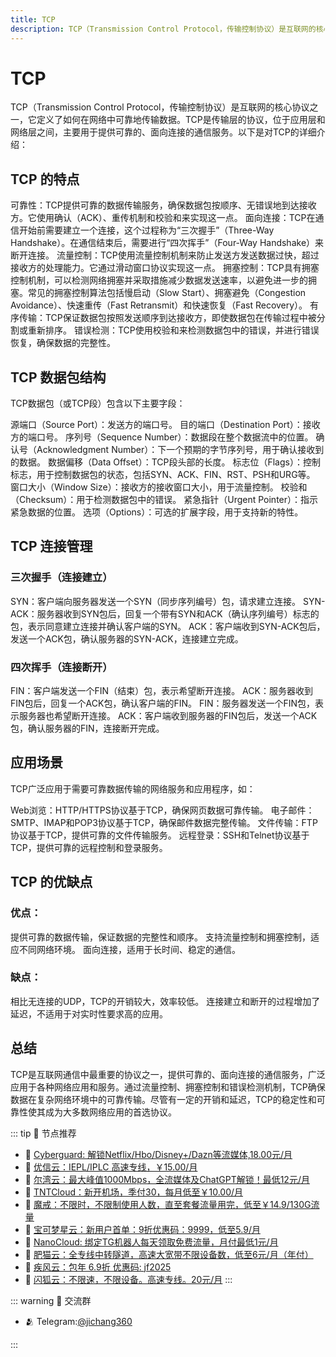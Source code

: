 ```yaml
---
title: TCP
description: TCP（Transmission Control Protocol，传输控制协议）是互联网的核心协议之一，它定义了如何在网络中可靠地传输数据。TCP是传输层的协议，位于应用层和网络层之间，主要用于提供可靠的、面向连接的通信服务。
---
```


# TCP
TCP（Transmission Control Protocol，传输控制协议）是互联网的核心协议之一，它定义了如何在网络中可靠地传输数据。TCP是传输层的协议，位于应用层和网络层之间，主要用于提供可靠的、面向连接的通信服务。以下是对TCP的详细介绍：

## TCP 的特点
可靠性：TCP提供可靠的数据传输服务，确保数据包按顺序、无错误地到达接收方。它使用确认（ACK）、重传机制和校验和来实现这一点。
面向连接：TCP在通信开始前需要建立一个连接，这个过程称为“三次握手”（Three-Way Handshake）。在通信结束后，需要进行“四次挥手”（Four-Way Handshake）来断开连接。
流量控制：TCP使用流量控制机制来防止发送方发送数据过快，超过接收方的处理能力。它通过滑动窗口协议实现这一点。
拥塞控制：TCP具有拥塞控制机制，可以检测网络拥塞并采取措施减少数据发送速率，以避免进一步的拥塞。常见的拥塞控制算法包括慢启动（Slow Start）、拥塞避免（Congestion Avoidance）、快速重传（Fast Retransmit）和快速恢复（Fast Recovery）。
有序传输：TCP保证数据包按照发送顺序到达接收方，即使数据包在传输过程中被分割或重新排序。
错误检测：TCP使用校验和来检测数据包中的错误，并进行错误恢复，确保数据的完整性。
## TCP 数据包结构
TCP数据包（或TCP段）包含以下主要字段：

源端口（Source Port）：发送方的端口号。
目的端口（Destination Port）：接收方的端口号。
序列号（Sequence Number）：数据段在整个数据流中的位置。
确认号（Acknowledgment Number）：下一个预期的字节序列号，用于确认接收到的数据。
数据偏移（Data Offset）：TCP段头部的长度。
标志位（Flags）：控制标志，用于控制数据包的状态，包括SYN、ACK、FIN、RST、PSH和URG等。
窗口大小（Window Size）：接收方的接收窗口大小，用于流量控制。
校验和（Checksum）：用于检测数据包中的错误。
紧急指针（Urgent Pointer）：指示紧急数据的位置。
选项（Options）：可选的扩展字段，用于支持新的特性。
## TCP 连接管理
### 三次握手（连接建立）
SYN：客户端向服务器发送一个SYN（同步序列编号）包，请求建立连接。
SYN-ACK：服务器收到SYN包后，回复一个带有SYN和ACK（确认序列编号）标志的包，表示同意建立连接并确认客户端的SYN。
ACK：客户端收到SYN-ACK包后，发送一个ACK包，确认服务器的SYN-ACK，连接建立完成。
### 四次挥手（连接断开）
FIN：客户端发送一个FIN（结束）包，表示希望断开连接。
ACK：服务器收到FIN包后，回复一个ACK包，确认客户端的FIN。
FIN：服务器发送一个FIN包，表示服务器也希望断开连接。
ACK：客户端收到服务器的FIN包后，发送一个ACK包，确认服务器的FIN，连接断开完成。
## 应用场景
TCP广泛应用于需要可靠数据传输的网络服务和应用程序，如：

Web浏览：HTTP/HTTPS协议基于TCP，确保网页数据可靠传输。
电子邮件：SMTP、IMAP和POP3协议基于TCP，确保邮件数据完整传输。
文件传输：FTP协议基于TCP，提供可靠的文件传输服务。
远程登录：SSH和Telnet协议基于TCP，提供可靠的远程控制和登录服务。
## TCP 的优缺点
### 优点：

提供可靠的数据传输，保证数据的完整性和顺序。
支持流量控制和拥塞控制，适应不同网络环境。
面向连接，适用于长时间、稳定的通信。
### 缺点：

相比无连接的UDP，TCP的开销较大，效率较低。
连接建立和断开的过程增加了延迟，不适用于对实时性要求高的应用。
## 总结
TCP是互联网通信中最重要的协议之一，提供可靠的、面向连接的通信服务，广泛应用于各种网络应用和服务。通过流量控制、拥塞控制和错误检测机制，TCP确保数据在复杂网络环境中的可靠传输。尽管有一定的开销和延迟，TCP的稳定性和可靠性使其成为大多数网络应用的首选协议。

::: tip 🎉 节点推荐
- 🚀 [Cyberguard: 解锁Netflix/Hbo/Disney+/Dazn等流媒体,18.00元/月](https://www.cyberguard.best/#/register?code=XsreC0T5)<br>
- 🚀 [优信云：IEPL/IPLC 高速专线，￥15.00/月](https://www.优信云.com/#/register?code=JRtE5uIV)<br>
- 🚀 [尔湾云：最大峰值1000Mbps，全流媒体及ChatGPT解锁！最低12元/月](https://erwan6.net/auth/register?code=BoObCd)<br>
- 🚀 [TNTCloud：新开机场，季付30，每月低至￥10.00/月](https://haibing822.tntvipaff.cc/#/register?code=GtjJVgml)<br>
- 🚀 [魔戒：不限时，不限制使用人数，直至套餐流量用完，低至￥14.9/130G流量](https://mojie.app/#/register?code=sSdtPtLo)<br>
- 🚀 [宝可梦星云：新用户首单：9折优惠码：9999，低至5.9/月 ](https://a.suola.link/pokemon)<br>
- 🚀 [NanoCloud: 绑定TG机器人每天领取免费流量，月付最低1元/月](https://edu.uodoo.bid/auth/register?code=JMiOQDHf)<br>
- 🚀 [肥猫云：全专线中转隧道，高速大宽带不限设备数，低至6元/月（年付）](https://fchb1188.fcvipaff.cc/register?aff=X1vZd2wf)<br>
- 🚀 [疾风云：包年 6.9折 优惠码: jf2025](https://homes.tr25.cn?code=ReCm)<br>
- 🚀 [闪狐云：不限速，不限设备。高速专线。20元/月](https://inv02.ffaff.cc/register?aff=WQApz2pv)
:::

::: warning  💬 交流群

- 🫂 Telegram:[@jichang360](https://t.me/jichang360)

:::